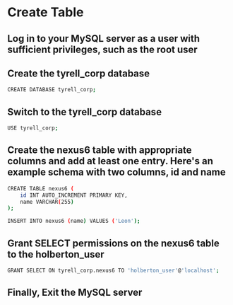 # Create Table

## Log in to your MySQL server as a user with sufficient privileges, such as the root user

## Create the tyrell_corp database

```Bash
CREATE DATABASE tyrell_corp;
```

## Switch to the tyrell_corp database

```Bash
USE tyrell_corp;
```

## Create the nexus6 table with appropriate columns and add at least one entry. Here's an example schema with two columns, id and name

```Bash
CREATE TABLE nexus6 (
    id INT AUTO_INCREMENT PRIMARY KEY,
    name VARCHAR(255)
);

INSERT INTO nexus6 (name) VALUES ('Leon');
```

## Grant SELECT permissions on the nexus6 table to the holberton_user

```Bash
GRANT SELECT ON tyrell_corp.nexus6 TO 'holberton_user'@'localhost';
```

## Finally, Exit the MySQL server
